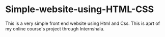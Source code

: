 # Simple-website-using-HTML-CSS
This is a very simple front end website using Html and Css. This is aprt of my online course's project through Internshala.
